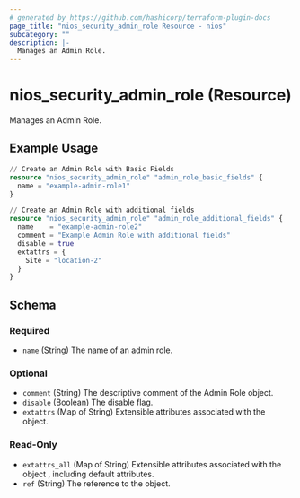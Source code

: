 ```yaml
---
# generated by https://github.com/hashicorp/terraform-plugin-docs
page_title: "nios_security_admin_role Resource - nios"
subcategory: ""
description: |-
  Manages an Admin Role.
---
```


# nios_security_admin_role (Resource)

Manages an Admin Role.

## Example Usage

```terraform
// Create an Admin Role with Basic Fields
resource "nios_security_admin_role" "admin_role_basic_fields" {
  name = "example-admin-role1"
}

// Create an Admin Role with additional fields
resource "nios_security_admin_role" "admin_role_additional_fields" {
  name    = "example-admin-role2"
  comment = "Example Admin Role with additional fields"
  disable = true
  extattrs = {
    Site = "location-2"
  }
}
```

<!-- schema generated by tfplugindocs -->
## Schema

### Required

- `name` (String) The name of an admin role.

### Optional

- `comment` (String) The descriptive comment of the Admin Role object.
- `disable` (Boolean) The disable flag.
- `extattrs` (Map of String) Extensible attributes associated with the object.

### Read-Only

- `extattrs_all` (Map of String) Extensible attributes associated with the object , including default attributes.
- `ref` (String) The reference to the object.

